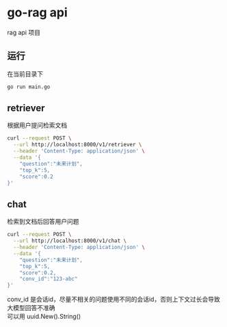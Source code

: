 # go-rag api
rag api 项目

## 运行
在当前目录下
```bash
go run main.go
```

## retriever
根据用户提问检索文档
```bash
curl --request POST \
  --url http://localhost:8000/v1/retriever \
  --header 'Content-Type: application/json' \
  --data '{
    "question":"未来计划",
    "top_k":5,
    "score":0.2
}'
```

## chat
检索到文档后回答用户问题
```bash
curl --request POST \
  --url http://localhost:8000/v1/chat \
  --header 'Content-Type: application/json' \
  --data '{
    "question":"未来计划",
    "top_k":5,
    "score":0.2,
    "conv_id":"123-abc"
}'
```
conv_id 是会话id，尽量不相关的问题使用不同的会话id，否则上下文过长会导致大模型回答不准确  
可以用 uuid.New().String()